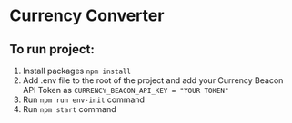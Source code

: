# Currency Converter

## To run project:

1. Install packages `npm install`
2. Add .env file to the root of the project and add your Currency Beacon API Token as
   `CURRENCY_BEACON_API_KEY = "YOUR TOKEN"`
3. Run `npm run env-init` command
4. Run `npm start` command
